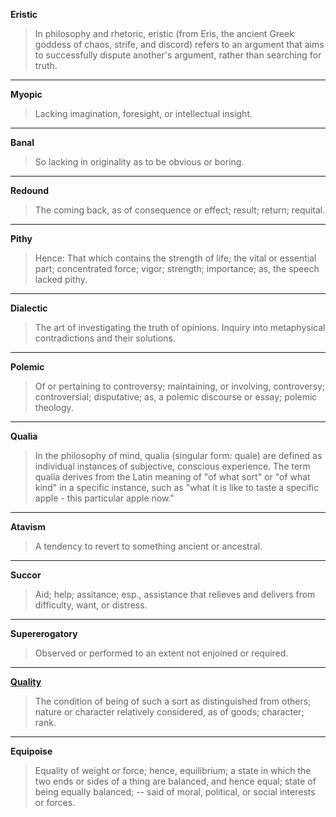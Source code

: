 **Eristic**

> In philosophy and rhetoric, eristic (from Eris, the ancient Greek goddess of chaos, strife, and discord) refers to an argument that aims to successfully dispute another's argument, rather than searching for truth.

<hr />

**Myopic**

> Lacking imagination, foresight, or intellectual insight.

<hr />

**Banal**

> So lacking in originality as to be obvious or boring.

<hr />

**Redound**

> The coming back, as of consequence or effect; result; return; requital.

<hr />

**Pithy**

> Hence: That which contains the strength of life; the vital or essential part; concentrated force; vigor; strength; importance; as, the speech lacked pithy.

<hr />

**Dialectic**

> The art of investigating the truth of opinions. Inquiry into metaphysical contradictions and their solutions.

<hr />

**Polemic**

> Of or pertaining to controversy; maintaining, or involving, controversy; controversial; disputative; as, a polemic discourse or essay; polemic theology.

<hr />

**Qualia**

> In the philosophy of mind, qualia (singular form: quale) are defined as individual instances of subjective, conscious experience. The term qualia derives from the Latin meaning of "of what sort" or "of what kind" in a specific instance, such as "what it is like to taste a specific apple - this particular apple now."

<hr />

**Atavism**

> A tendency to revert to something ancient or ancestral.

<hr />

**Succor**

> Aid; help; assitance; esp., assistance that relieves and delivers from difficulty, want, or distress.

<hr />

**Supererogatory**

> Observed or performed to an extent not enjoined or required.

<hr />

[**Quality**](/word/quality)

> The condition of being of such a sort as distinguished from others; nature or character relatively considered, as of goods; character; rank.

<hr />

<!--[**Equipoise**](/word/equipoise) -->

**Equipoise**

> Equality of weight or force; hence, equilibrium; a state in which the two ends or sides of a thing are balanced, and hence equal; state of being equally balanced; -- said of moral, political, or social interests or forces.

